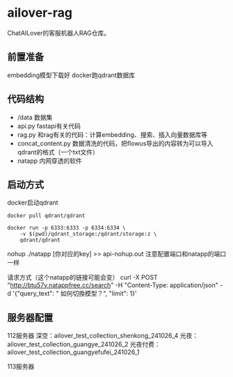 # ailover-rag

ChatAILover的客服机器人RAG仓库。

## 前置准备
embedding模型下载好
docker跑qdrant数据库

## 代码结构
- /data 数据集
- api.py fastapi有关代码
- rag.py 和rag有关的代码：计算embedding、搜索、插入向量数据库等
- concat_content.py 数据清洗的代码，把flowus导出的内容转为可以导入qdrant的格式（一个txt文件）
- natapp 内网穿透的软件

## 启动方式

docker启动qdrant
```shell
docker pull qdrant/qdrant

docker run -p 6333:6333 -p 6334:6334 \
    -v $(pwd)/qdrant_storage:/qdrant/storage:z \
    qdrant/qdrant
```

nohup ./natapp [你对应的key] >> api-nohup.out
注意配置端口和natapp的端口一样

请求方式（这个natapp的链接可能会变）
curl -X POST "http://btu57v.natappfree.cc/search" -H "Content-Type: application/json" -d '{"query_text": " 如何切換模型？", "limit": 1}'


## 服务器配置

112服务器
深空：ailover_test_collection_shenkong_241026_4
光夜：ailover_test_collection_guangye_241026_2
光夜付费：ailover_test_collection_guangyefufei_241026_1

113服务器